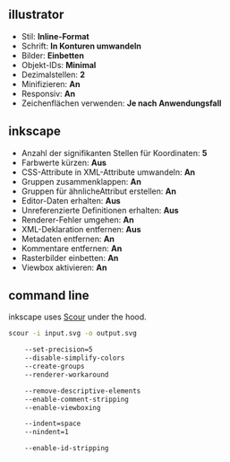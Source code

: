 ## illustrator

- Stil: **Inline-Format**
- Schrift: **In Konturen umwandeln**
- Bilder: **Einbetten**
- Objekt-IDs: **Minimal**
- Dezimalstellen: **2**
- Minifizieren: **An**
- Responsiv: **An**
- Zeichenflächen verwenden: **Je nach Anwendungsfall**

## inkscape

- Anzahl der signifikanten Stellen für Koordinaten: **5**
- Farbwerte kürzen: **Aus**
- CSS-Attribute in XML-Attribute umwandeln: **An**
- Gruppen zusammenklappen: **An**
- Gruppen für ähnlicheAttribut erstellen: **An**
- Editor-Daten erhalten: **Aus**
- Unreferenzierte Definitionen erhalten: **Aus**
- Renderer-Fehler umgehen: **An**
- XML-Deklaration entfernen: **Aus**
- Metadaten entfernen: **An**
- Kommentare entfernen: **An**
- Rasterbilder einbetten: **An**
- Viewbox aktivieren: **An**

## command line

inkscape uses [Scour](https://github.com/scour-project/scour) under the hood.

```bash
scour -i input.svg -o output.svg

    --set-precision=5
    --disable-simplify-colors
    --create-groups
    --renderer-workaround

    --remove-descriptive-elements
    --enable-comment-stripping
    --enable-viewboxing

    --indent=space
    --nindent=1

    --enable-id-stripping
```